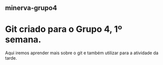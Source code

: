 ## minerva-grupo4

# Git criado para o Grupo 4, 1º semana. 

Aqui iremos aprender mais sobre o git e também utilizar para a atividade da tarde.
